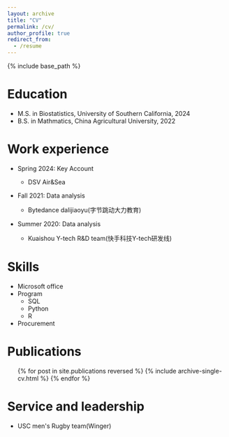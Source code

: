 ```yaml
---
layout: archive
title: "CV"
permalink: /cv/
author_profile: true
redirect_from:
  - /resume
---
```


{% include base_path %}

Education
======
* M.S. in Biostatistics, University of Southern California, 2024
* B.S. in Mathmatics, China Agricultural University, 2022

Work experience
======
* Spring 2024: Key Account
  * DSV Air&Sea

* Fall 2021: Data analysis
  * Bytedance dalijiaoyu(字节跳动大力教育)

* Summer 2020: Data analysis
  * Kuaishou Y-tech R&D team(快手科技Y-tech研发线)
  
  
Skills
======
* Microsoft office
* Program
  * SQL
  * Python
  * R
* Procurement

Publications
======
  <ul>{% for post in site.publications reversed %}
    {% include archive-single-cv.html %}
  {% endfor %}</ul>

  
Service and leadership
======
* USC men's Rugby team(Winger)
